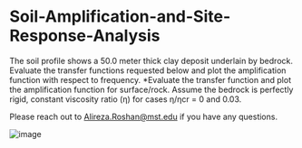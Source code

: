 # Soil-Amplification-and-Site-Response-Analysis
The soil profile shows a 50.0 meter thick clay deposit underlain by bedrock. Evaluate
the transfer functions requested below and plot the amplification function with respect to
frequency.
*Evaluate the transfer function and plot the amplification function for surface/rock. Assume
the bedrock is perfectly rigid, constant viscosity ratio (η) for cases η/ηcr = 0 and 0.03.

Please reach out to Alireza.Roshan@mst.edu if you have any questions.

![image](https://user-images.githubusercontent.com/98343737/233111621-81be3962-7334-4d5d-a8f2-94ec1581c5cf.png)
